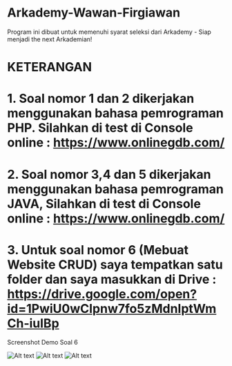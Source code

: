 # Arkademy-Wawan-Firgiawan
Program ini dibuat untuk memenuhi syarat seleksi dari Arkademy - Siap menjadi the next Arkademian!

# KETERANGAN

# 1. Soal nomor 1 dan 2 dikerjakan menggunakan bahasa pemrograman PHP. Silahkan di test di Console online : https://www.onlinegdb.com/

# 2. Soal nomor 3,4 dan 5 dikerjakan menggunakan bahasa pemrograman JAVA, Silahkan di test di Console online : https://www.onlinegdb.com/

# 3. Untuk soal nomor 6 (Mebuat Website CRUD) saya tempatkan satu folder dan saya masukkan di Drive : https://drive.google.com/open?id=1PwiU0wCIpnw7fo5zMdnIptWmCh-iulBp

Screenshot Demo Soal 6

![Alt text](1.PNG?raw=true "Demo 6_a")
![Alt text](2.PNG?raw=true "Demo 6_b")
![Alt text](3.PNG?raw=true "Demo 6_c")

